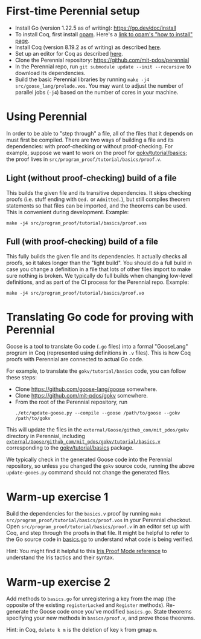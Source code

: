 # First-time Perennial setup
* Install Go (version 1.22.5 as of writing): https://go.dev/doc/install
* To install Coq, first install [opam](https://opam.ocaml.org/).  Here's a [link
  to opam's "how to install" page](https://opam.ocaml.org/doc/Install.html).
* Install Coq (version 8.19.2 as of writing) as described [here](https://coq.inria.fr/opam-using.html).
* Set up an editor for Coq as described [here](https://coq.inria.fr/user-interfaces.html).
* Clone the Perennial repository: https://github.com/mit-pdos/perennial
* In the Perennial repo, run `git submodule update --init --recursive` to
  download its dependencies.
* Build the basic Perennial libraries by running `make -j4 src/goose_lang/prelude.vos`.
  You may want to adjust the number of parallel jobs (`-j4`) based on
  the number of cores in your machine.

# Using Perennial
In order to be able to "step through" a file, all of the files that it depends
on must first be compiled. There are two ways of building a file and its
dependencies: with proof-checking or without proof-checking.  For example,
suppose we want to work on the proof for
[gokv/tutorial/basics](https://github.com/mit-pdos/gokv/blob/main/tutorial/basics/basics.go);
the proof lives in `src/program_proof/tutorial/basics/proof.v`.

## Light (without proof-checking) build of a file
This builds the given file and its transitive dependencies.  It skips checking
proofs (i.e. stuff ending with `Qed.` or `Admitted.`), but still compiles
theorem statements so that files can be imported, and the theorems can be used.
This is convenient during development.
Example:
```
make -j4 src/program_proof/tutorial/basics/proof.vos
```

## Full (with proof-checking) build of a file
This fully builds the given file and its dependencies. It actually checks all
proofs, so it takes longer than the "light build". You should do a full build in
case you change a definition in a file that lots of other files import to make
sure nothing is broken. We typically do full builds when changing low-level
definitions, and as part of the CI process for the Perennial repo.
Example:
```
make -j4 src/program_proof/tutorial/basics/proof.vo
```

# Translating Go code for proving with Perennial

Goose is a tool to translate Go code (`.go` files) into a formal "GooseLang"
program in Coq (represented using definitions in `.v` files). This is how
Coq proofs with Perennial are connected to actual Go code.

For example, to translate the `gokv/tutorial/basics` code, you can follow
these steps:

- Clone https://github.com/goose-lang/goose somewhere.
- Clone https://github.com/mit-pdos/gokv somewhere.
- From the root of the Perennial repository, run
  ```
  ./etc/update-goose.py --compile --goose /path/to/goose --gokv /path/to/gokv
  ```

This will update the files in the `external/Goose/github_com/mit_pdos/gokv`
directory in Perennial, including
[`external/Goose/github_com/mit_pdos/gokv/tutorial/basics.v`](https://github.com/mit-pdos/perennial/blob/master/external/Goose/github_com/mit_pdos/gokv/tutorial/basics.v) corresponding to the [gokv/tutorial/basics](https://github.com/mit-pdos/gokv/blob/main/tutorial/basics/basics.go) package.

We typically check in the generated Goose code into the Perennial
repository, so unless you changed the `gokv` source code, running the
above `update-gooes.py` command should not change the generated files.

# Warm-up exercise 1

Build the dependencies for the `basics.v` proof by running `make
src/program_proof/tutorial/basics/proof.vos` in your Perennial
checkout.  Open `src/program_proof/tutorial/basics/proof.v`
in an editor set up with Coq, and step through the proofs in
that file.  It might be helpful to refer to the Go source code in
[basics.go](https://github.com/mit-pdos/gokv/blob/main/tutorial/basics/basics.go)
to understand what code is being verified.

Hint: You might find it helpful to this [Iris Proof Mode
reference](https://gitlab.mpi-sws.org/iris/iris/-/blob/master/docs/proof_mode.md)
to understand the Iris tactics and their syntax.

# Warm-up exercise 2

Add methods to `basics.go` for unregistering a key from the map (the
opposite of the existing `registerLocked` and `Register` methods).
Re-generate the Goose code once you've modified `basics.go`.  State
theorems specifying your new methods in `basics/proof.v`, and prove
those theorems.

Hint: in Coq, `delete k m` is the deletion of key `k` from gmap `m`.
